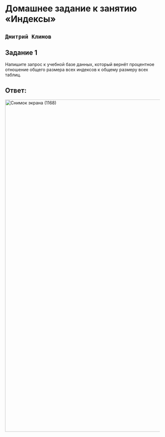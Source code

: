 # Домашнее задание к занятию «Индексы»

## ` Дмитрий Климов `

## Задание 1

Напишите запрос к учебной базе данных, который вернёт процентное отношение общего размера всех индексов к общему размеру всех таблиц.

## Ответ:

<img width="1920" height="1080" alt="Снимок экрана (1168)" src="https://github.com/user-attachments/assets/0c830d31-4664-48d3-b93a-800e6edb9295" />

